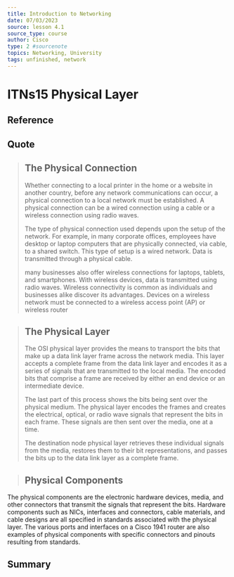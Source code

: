 ```yaml
---
title: Introduction to Networking
date: 07/03/2023
source: lesson 4.1
source_type: course
author: Cisco
type: 2 #sourcenote
topics: Networking, University
tags: unfinished, network
---
```

# ITNs15 Physical Layer

## **Reference**
<!-- Where do you got it -->

## **Quote**
> ## The Physical Connection
> Whether connecting to a local printer in the home or a website in another country, before any network communications can occur, a physical connection to a local network must be established. A physical connection can be a wired connection using a cable or a wireless connection using radio waves.
> 
> The type of physical connection used depends upon the setup of the network. For example, in many corporate offices, employees have desktop or laptop computers that are physically connected, via cable, to a shared switch. This type of setup is a wired network. Data is transmitted through a physical cable.
> 
> many businesses also offer wireless connections for laptops, tablets, and smartphones. With wireless devices, data is transmitted using radio waves. Wireless connectivity is common as individuals and businesses alike discover its advantages. Devices on a wireless network must be connected to a wireless access point (AP) or wireless router

> ## The Physical Layer
> The OSI physical layer provides the means to transport the bits that make up a data link layer frame across the network media. This layer accepts a complete frame from the data link layer and encodes it as a series of signals that are transmitted to the local media. The encoded bits that comprise a frame are received by either an end device or an intermediate device.
> 
> The last part of this process shows the bits being sent over the physical medium. The physical layer encodes the frames and creates the electrical, optical, or radio wave signals that represent the bits in each frame. These signals are then sent over the media, one at a time.
> 
> The destination node physical layer retrieves these individual signals from the media, restores them to their bit representations, and passes the bits up to the data link layer as a complete frame.

> ## Physical Components
The physical components are the electronic hardware devices, media, and other connectors that transmit the signals that represent the bits. Hardware components such as NICs, interfaces and connectors, cable materials, and cable designs are all specified in standards associated with the physical layer. The various ports and interfaces on a Cisco 1941 router are also examples of physical components with specific connectors and pinouts resulting from standards.

## **Summary**
<!-- try to apply the method of the question and the answer, if there is more than one idea, then make a single note or sub note from each idea -->